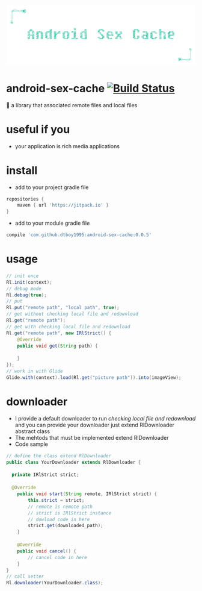 # ![android-sex-cache](static/icon.png)

# android-sex-cache [![Build Status](https://travis-ci.org/dtboy1995/android-sex-cache.svg?branch=0.0.1)](https://travis-ci.org/dtboy1995/android-sex-cache)
:sunrise_over_mountains: a library that associated remote files and local files

# useful if you
- your application is rich media applications

# install
- add to your project gradle file

```gradle
repositories {
    maven { url 'https://jitpack.io' }
}
```
- add to your module gradle file

```gradle
compile 'com.github.dtboy1995:android-sex-cache:0.0.5'
```

# usage
```java
// init once
Rl.init(context);
// debug mode
Rl.debug(true);
// put
Rl.put("remote path", "local path", true);
// get without checking local file and redownload
Rl.get("remote path");
// get with checking local file and redownload
Rl.get("remote path", new IRlStrict() {
    @Override
    public void get(String path) {

    }
});
// work in with Glide
Glide.with(context).load(Rl.get("picture path")).into(imageView);
```

# downloader

- I provide a default downloader to run *checking local file and redownload* and you can provide your downloader just extend RlDownloader abstract class
- The mehtods that must be implemented extend RlDownloader
- Code sample

```java
// define the class extend RlDownloader
public class YourDownloader extends RlDownloader {
  
  private IRlStrict strict;

  @Override
    public void start(String remote, IRlStrict strict) {
        this.strict = strict;
        // remote is remote path
        // strict is IRlStrict instance
        // dowload code in here
        strict.get(downloaded_path);
    }

    @Override
    public void cancel() {
        // cancel code in here
    }
}
// call setter
Rl.downloader(YourDownloader.class);
```
